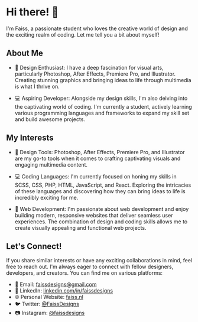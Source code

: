 # Hi there! 👋

I'm Faiss, a passionate student who loves the creative world of design and the exciting realm of coding. Let me tell you a bit about myself!

## About Me

- 🎨 Design Enthusiast: I have a deep fascination for visual arts, particularly Photoshop, After Effects, Premiere Pro, and Illustrator. Creating stunning graphics and bringing ideas to life through multimedia is what I thrive on.

- 💻 Aspiring Developer: Alongside my design skills, I'm also delving into the captivating world of coding. I'm currently a student, actively learning various programming languages and frameworks to expand my skill set and build awesome projects.

## My Interests

- 🌈 Design Tools: Photoshop, After Effects, Premiere Pro, and Illustrator are my go-to tools when it comes to crafting captivating visuals and engaging multimedia content.

- 💻 Coding Languages: I'm currently focused on honing my skills in SCSS, CSS, PHP, HTML, JavaScript, and React. Exploring the intricacies of these languages and discovering how they can bring ideas to life is incredibly exciting for me.

- 🚀 Web Development: I'm passionate about web development and enjoy building modern, responsive websites that deliver seamless user experiences. The combination of design and coding skills allows me to create visually appealing and functional web projects.

## Let's Connect!

If you share similar interests or have any exciting collaborations in mind, feel free to reach out. I'm always eager to connect with fellow designers, developers, and creators. You can find me on various platforms:

- 📧 Email: [faissdesigns@gmail.com](mailto:faissdesigns@gmail.com)
- 🔗 LinkedIn: [linkedin.com/in/faissdesigns](https://www.linkedin.com/in/faiss-designs-3160a423b/)
- 🌐 Personal Website: [faiss.nl](https://faiss.nl)
- 🐦 Twitter: [@FaissDesigns](https://twitter.com/FaissDesigns)
- 📷 Instagram: [@faissdesigns](https://instagram.com/faissdesigns)
